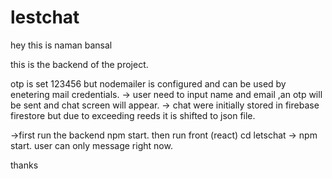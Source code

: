 # lestchat
hey this is naman bansal

this is the backend of the project.

otp is set 123456 but nodemailer is configured and can be used by enetering mail credentials.
-> user need to input name and email ,an otp will be sent and chat screen will appear.
-> chat were initially stored in firebase firestore but due to exceeding reeds it is shifted to json file.

->first run the backend npm start.
then run front (react) cd letschat -> npm start.
user can only message right now.

thanks
